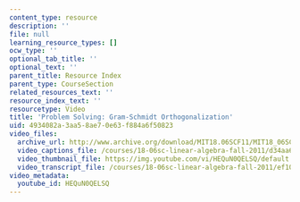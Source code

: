 ```yaml
---
content_type: resource
description: ''
file: null
learning_resource_types: []
ocw_type: ''
optional_tab_title: ''
optional_text: ''
parent_title: Resource Index
parent_type: CourseSection
related_resources_text: ''
resource_index_text: ''
resourcetype: Video
title: 'Problem Solving: Gram-Schmidt Orthogonalization'
uid: 4934082a-3aa5-8ae7-0e63-f884a6f50823
video_files:
  archive_url: http://www.archive.org/download/MIT18.06SCF11/MIT18_06SC_110609_A1_300k.mp4
  video_captions_file: /courses/18-06sc-linear-algebra-fall-2011/d34aa6965bfa5047afe50f81ea583982_HEQuN0QELSQ.vtt
  video_thumbnail_file: https://img.youtube.com/vi/HEQuN0QELSQ/default.jpg
  video_transcript_file: /courses/18-06sc-linear-algebra-fall-2011/ef103f02e9bade872b21acf302841dab_HEQuN0QELSQ.pdf
video_metadata:
  youtube_id: HEQuN0QELSQ
---
```


